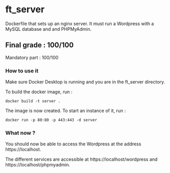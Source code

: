 # ft_server

Dockerfile that sets up an nginx server. It must run a Wordpress with a MySQL database and and PHPMyAdmin.

## Final grade : 100/100

Mandatory part : 100/100

### How to use it

Make sure Docker Desktop is running and you are in the ft_server directory.

To build the docker image, run :

```
docker build -t server .
```

The image is now created. To start an instance of it, run :

```
docker run -p 80:80 -p 443:443 -d server
```

### What now ?

You should now be able to access the Wordpress at the address https://localhost.

The different services are accessible at https://localhost/wordpress and https://localhost/phpmyadmin.
